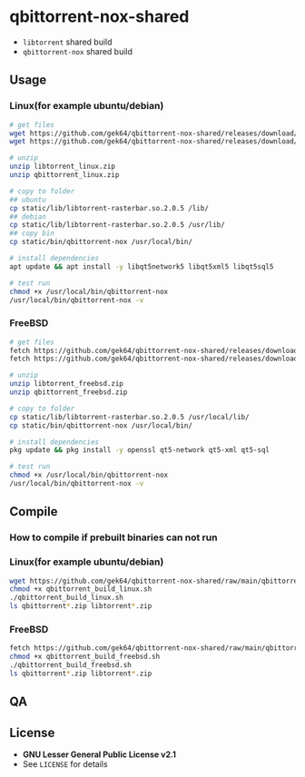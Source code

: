 # qbittorrent-nox-shared
- `libtorrent` shared build
- `qbittorrent-nox` shared build

## Usage
### Linux(for example ubuntu/debian)
```sh
# get files
wget https://github.com/gek64/qbittorrent-nox-shared/releases/download/v4.4.1/libtorrent_linux.zip
wget https://github.com/gek64/qbittorrent-nox-shared/releases/download/v4.4.1/qbittorrent_linux.zip

# unzip
unzip libtorrent_linux.zip
unzip qbittorrent_linux.zip

# copy to folder
## ubuntu
cp static/lib/libtorrent-rasterbar.so.2.0.5 /lib/
## debian
cp static/lib/libtorrent-rasterbar.so.2.0.5 /usr/lib/
## copy bin
cp static/bin/qbittorrent-nox /usr/local/bin/

# install dependencies 
apt update && apt install -y libqt5network5 libqt5xml5 libqt5sql5

# test run
chmod +x /usr/local/bin/qbittorrent-nox
/usr/local/bin/qbittorrent-nox -v
```

### FreeBSD
```sh
# get files
fetch https://github.com/gek64/qbittorrent-nox-shared/releases/download/v4.4.1/libtorrent_freebsd.zip
fetch https://github.com/gek64/qbittorrent-nox-shared/releases/download/v4.4.1/qbittorrent_freebsd.zip

# unzip
unzip libtorrent_freebsd.zip
unzip qbittorrent_freebsd.zip

# copy to folder
cp static/lib/libtorrent-rasterbar.so.2.0.5 /usr/local/lib/
cp static/bin/qbittorrent-nox /usr/local/bin/

# install dependencies 
pkg update && pkg install -y openssl qt5-network qt5-xml qt5-sql

# test run
chmod +x /usr/local/bin/qbittorrent-nox
/usr/local/bin/qbittorrent-nox -v
```

## Compile
### How to compile if prebuilt binaries can not run
### Linux(for example ubuntu/debian)
```sh
wget https://github.com/gek64/qbittorrent-nox-shared/raw/main/qbittorrent_build_linux.sh
chmod +x qbittorrent_build_linux.sh
./qbittorrent_build_linux.sh
ls qbittorrent*.zip libtorrent*.zip
```
### FreeBSD
```sh
fetch https://github.com/gek64/qbittorrent-nox-shared/raw/main/qbittorrent_build_freebsd.sh
chmod +x qbittorrent_build_freebsd.sh
./qbittorrent_build_freebsd.sh
ls qbittorrent*.zip libtorrent*.zip
```


## QA


## License
- **GNU Lesser General Public License v2.1**
- See `LICENSE` for details
